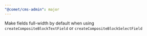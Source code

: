 ```yaml
---
"@comet/cms-admin": major
---
```


Make fields full-width by default when using `createCompositeBlockTextField` or `createCompositeBlockSelectField`
